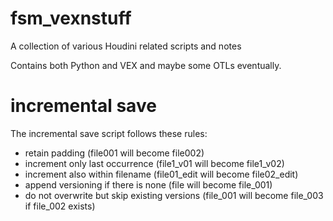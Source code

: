 # fsm_vexnstuff
A collection of various Houdini related scripts and notes

Contains both Python and VEX and maybe some OTLs eventually.

# incremental save
The incremental save script follows these rules:
- retain padding (file001 will become file002)
- increment only last occurrence (file1_v01 will become file1_v02)
- increment also within filename (file01_edit will become file02_edit)
- append versioning if there is none (file will become file_001)
- do not overwrite but skip existing versions (file_001 will become file_003 if file_002 exists)
